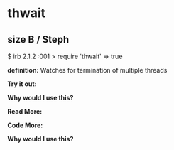 # thwait 

## size B / Steph

$ irb
2.1.2 :001 > require 'thwait'
 => true  

**definition:**
Watches for termination of multiple threads

**Try it out:**


**Why would I use this?**


**Read More:**


**Code More:**


**Why would I use this?**
